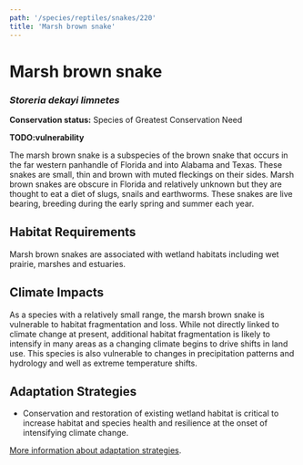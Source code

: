 ```yaml
---
path: '/species/reptiles/snakes/220'
title: 'Marsh brown snake'
---
```


# Marsh brown snake
### *Storeria dekayi limnetes*



**Conservation status:** Species of Greatest Conservation Need

**TODO:vulnerability**

The marsh brown snake is a subspecies of the brown snake that occurs in the far western panhandle of Florida and into Alabama and Texas.  These snakes are small, thin and brown with muted fleckings on their sides.  Marsh brown snakes are obscure in Florida and relatively unknown but they are thought to eat a diet of slugs, snails and earthworms.  These snakes are live bearing, breeding during the early spring and summer each year.

    
## Habitat Requirements

Marsh brown snakes are associated with wetland habitats including wet prairie, marshes and estuaries.

## Climate Impacts

As a species with a relatively small range, the marsh brown snake is vulnerable to habitat fragmentation and loss.  While not directly linked to climate change at present, additional habitat fragmentation is likely to intensify in many areas as a changing climate begins to drive shifts in land use.  This species is also vulnerable to changes in precipitation patterns and hydrology and well as extreme temperature shifts.

## Adaptation Strategies

- Conservation and restoration of existing wetland habitat is critical to increase habitat and species health and resilience at the onset of intensifying climate change.


[More information about adaptation strategies](/strategies).
